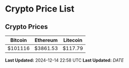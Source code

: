 # Crypto Price List

## Crypto Prices
| Bitcoin | Ethereum | Litecoin |
| ------- | -------- | -------- |
| $101116 | $3861.53 | $117.79 |
**Last Updated:** 2024-12-14 22:58 UTC
**Last Updated:** $DATE$
